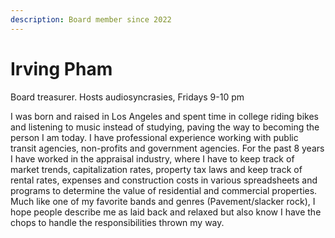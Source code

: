 ```yaml
---
description: Board member since 2022
---
```


# Irving Pham

Board treasurer. Hosts audiosyncrasies, Fridays 9-10 pm

I was born and raised in Los Angeles and spent time in college riding bikes and listening to music instead of studying, paving the way to becoming the person I am today. I have professional experience working with public transit agencies, non-profits and government agencies. For the past 8 years I have worked in the appraisal industry, where I have to keep track of market trends, capitalization rates, property tax laws and keep track of rental rates, expenses and construction costs in various spreadsheets and programs to determine the value of residential and commercial properties. Much like one of my favorite bands and genres (Pavement/slacker rock), I hope people describe me as laid back and relaxed but also know I have the chops to handle the responsibilities thrown my way.
